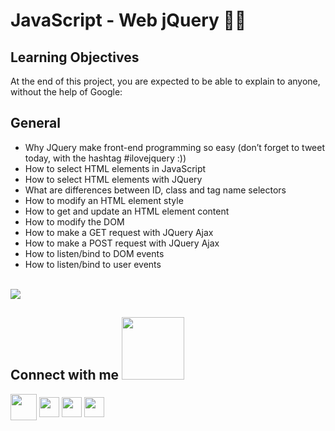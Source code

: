 <h1> JavaScript - Web jQuery 🎨🧵</h1>
<h2> Learning Objectives </h2>
<p> At the end of this project, you are expected to be able to explain to anyone, without the help of Google: </p>

<h2> General </h2>
<ul>
<li> Why JQuery make front-end programming so easy (don’t forget to tweet today,  with the hashtag #ilovejquery :)) </li>
<li> How to select HTML elements in JavaScript </li>
<li> How to select HTML elements with JQuery </li>
<li> What are differences between ID, class and tag name selectors </li>
<li> How to modify an HTML element style </li>
<li> How to get and update an HTML element content </li>
<li> How to modify the DOM </li>
<li> How to make a GET request with JQuery Ajax </li>
<li> How to make a POST request with JQuery Ajax </li>
<li> How to listen/bind to DOM events </li>
<li> How to listen/bind to user events </li>
</ul>
<br/>

<img src = "https://s3.amazonaws.com/intranet-projects-files/holbertonschool-higher-level_programming+/305/4724718.jpg" height = auto max-width = 100%>
<br/>

<h2> Connect with me <img src='https://raw.githubusercontent.com/ShahriarShafin/ShahriarShafin/main/Assets/handshake.gif' width="100px"> </h2>
<a href="mailto:LauSCaicedo@gmail.com"><img src="https://i.pinimg.com/originals/84/7c/08/847c083cc09040091439e3c05d1fedde.png" width="42px" align = 'center'></a>
<a href = 'https://www.linkedin.com/in/lauscaicedo/'> <img width = '32px' align= 'center' src="https://raw.githubusercontent.com/rahulbanerjee26/githubAboutMeGenerator/main/icons/linked-in-alt.svg"/></a>
<a href = 'https://www.twitter.com/@LauSCaicedo'> <img width = '32px' align= 'center' src="https://raw.githubusercontent.com/rahulbanerjee26/githubAboutMeGenerator/main/icons/twitter.svg"/></a>
<a href = 'https://www.github.com/LauSCaicedo'> <img width = '32px' align= 'center' src="https://raw.githubusercontent.com/rahulbanerjee26/githubAboutMeGenerator/main/icons/github.svg"/></a>

